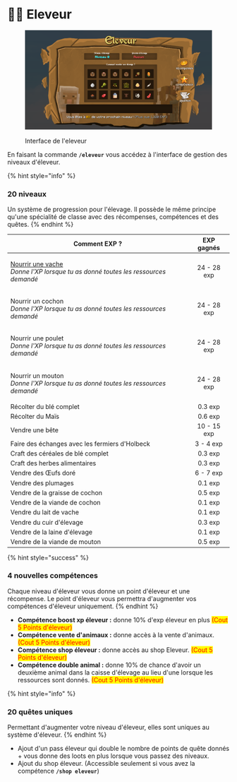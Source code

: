 # 👨🌾 Eleveur

<figure><img src="../../.gitbook/assets/image (1).png" alt=""><figcaption><p>Interface de l'eleveur</p></figcaption></figure>

En faisant la commande **`/eleveur`** vous accédez à l'interface de gestion des niveaux d'éleveur.

{% hint style="info" %}
### **20 niveaux**

Un système de progression pour l'élevage. Il possède le même principe qu'une spécialité de classe avec des récompenses, compétences et des quêtes.
{% endhint %}

| Comment EXP ?                                                                                                                                        |  EXP gagnés  |
| ---------------------------------------------------------------------------------------------------------------------------------------------------- | :----------: |
| <p><a data-footnote-ref href="#user-content-fn-1">Nourrir une vache</a><br><em>Donne l'XP lorsque tu as donné toutes les ressources demandé</em></p> |  24 - 28 exp |
| <p>Nourrir un cochon<br><em>Donne l'XP lorsque tu as donné toutes les ressources demandé</em></p>                                                    |  24 - 28 exp |
| <p>Nourrir une poulet<br><em>Donne l'XP lorsque tu as donné toutes les ressources demandé</em></p>                                                   |  24 - 28 exp |
| <p>Nourrir un mouton<br><em>Donne l'XP lorsque tu as donné toutes les ressources demandé</em></p>                                                    |  24 - 28 exp |
| Récolter du blé complet                                                                                                                              |    0.3 exp   |
| Récolter du Maïs                                                                                                                                     |    0.6 exp   |
| Vendre une bête                                                                                                                                      |  10 - 15 exp |
| Faire des échanges avec les fermiers d'Holbeck                                                                                                       |   3 - 4 exp  |
| Craft des céréales de blé complet                                                                                                                    |    0.3 exp   |
| Craft des herbes alimentaires                                                                                                                        |    0.3 exp   |
| Vendre des Œufs doré                                                                                                                                 |   6 - 7 exp  |
| Vendre des plumages                                                                                                                                  |    0.1 exp   |
| Vendre de la graisse de cochon                                                                                                                       |    0.5 exp   |
| Vendre de la viande de cochon                                                                                                                        |    0.1 exp   |
| Vendre du lait de vache                                                                                                                              |    0.1 exp   |
| Vendre du cuir d'élevage                                                                                                                             |    0.3 exp   |
| Vendre de la laine d'élevage                                                                                                                         |    0.1 exp   |
| Vendre de la viande de mouton                                                                                                                        |    0.5 exp   |

{% hint style="success" %}
### **4 nouvelles compétences**

Chaque niveau d'éleveur vous donne un point d'éleveur et une récompense. Le point d'éleveur vous permettra d'augmenter vos compétences d'éleveur uniquement.&#x20;
{% endhint %}

* **Compétence boost xp éleveur :** donne 10% d'exp éleveur en plus <mark style="color:red;">(Cout 5 Points d'éleveur)</mark>
* **Compétence vente d'animaux :** donne accès à la vente d'animaux. <mark style="color:red;">(Cout 5 Points d'éleveur)</mark>
* **Compétence shop éleveur :** donne accès au shop Eleveur. <mark style="color:red;">(Cout 5 Points d'éleveur)</mark>
* **Compétence double animal :** donne 10% de chance d'avoir un deuxième animal dans la caisse d'élevage au lieu d'une lorsque les ressources sont donnés. <mark style="color:red;">(Cout 5 Points d'éleveur)</mark>

{% hint style="info" %}
### **20 quêtes uniques**

Permettant d'augmenter votre niveau d'éleveur, elles sont uniques au système d'éleveur.
{% endhint %}

* Ajout d'un pass éleveur qui double le nombre de points de quête donnés + vous donne des loots en plus lorsque vous passez des niveaux.
* Ajout du shop éleveur. (Accessible seulement si vous avez la compétence **`/shop eleveur`**)

[^1]: _Donne l'XP lorsque tu as donné toutes les ressources demandé_
